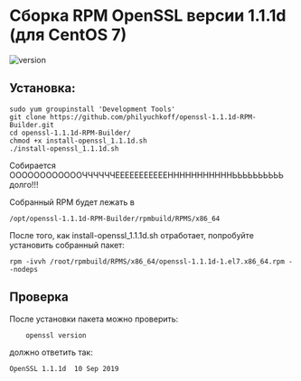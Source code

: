 # Сборка RPM OpenSSL версии 1.1.1d (для CentOS 7)

![version](https://github.com/philyuchkoff/openssl-1.1.1d-RPM-Builder/blob/master/version.png)

## Установка:

    sudo yum groupinstall 'Development Tools'
    git clone https://github.com/philyuchkoff/openssl-1.1.1d-RPM-Builder.git
    cd openssl-1.1.1d-RPM-Builder/
    chmod +x install-openssl_1.1.1d.sh 
    ./install-openssl_1.1.1d.sh
    
Собирается ООООООООООООЧЧЧЧЧЧЕЕЕЕЕЕЕЕЕЕЕНННННННННННЬЬЬЬЬЬЬЬЬЬ долго!!!

Собранный RPM будет лежать в 

    /opt/openssl-1.1.1d-RPM-Builder/rpmbuild/RPMS/x86_64
    
После того, как install-openssl_1.1.1d.sh отработает, попробуйте установить собранный пакет:

    rpm -ivvh /root/rpmbuild/RPMS/x86_64/openssl-1.1.1d-1.el7.x86_64.rpm --nodeps
    
## Проверка

После установки пакета можно проверить:

        openssl version
    
должно ответить так:

    OpenSSL 1.1.1d  10 Sep 2019
